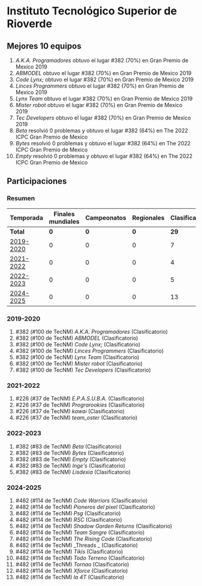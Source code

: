 # Instituto Tecnológico Superior de Rioverde

## Mejores 10 equipos

1. _A.K.A. Programadores_ obtuvo el lugar #382 (70%) en Gran Premio de Mexico 2019
1. _ABMODEL_ obtuvo el lugar #382 (70%) en Gran Premio de Mexico 2019
1. _Code Lynx;_ obtuvo el lugar #382 (70%) en Gran Premio de Mexico 2019
1. _Linces Programmers_ obtuvo el lugar #382 (70%) en Gran Premio de Mexico 2019
1. _Lynx Team_ obtuvo el lugar #382 (70%) en Gran Premio de Mexico 2019
1. _Mister robot_ obtuvo el lugar #382 (70%) en Gran Premio de Mexico 2019
1. _Tec Developers_ obtuvo el lugar #382 (70%) en Gran Premio de Mexico 2019
1. _Beta_ resolvió 0 problemas y obtuvo el lugar #382 (64%) en The 2022 ICPC Gran Premio de Mexico
1. _Bytes_ resolvió 0 problemas y obtuvo el lugar #382 (64%) en The 2022 ICPC Gran Premio de Mexico
1. _Empty_ resolvió 0 problemas y obtuvo el lugar #382 (64%) en The 2022 ICPC Gran Premio de Mexico

## Participaciones

### Resumen

| Temporada | Finales mundiales | Campeonatos | Regionales | Clasificatorios | Equipos |
| --- | --- | --- | --- | --- | --- |
| **Total** | **0** | **0** | **0** | **29** | **29** |
| [2019-2020](#2019-2020) | 0 | 0 | 0 | 7 | 7 |
| [2021-2022](#2021-2022) | 0 | 0 | 0 | 4 | 4 |
| [2022-2023](#2022-2023) | 0 | 0 | 0 | 5 | 5 |
| [2024-2025](#2024-2025) | 0 | 0 | 0 | 13 | 13 |

### 2019-2020

1. #382 (#100 de TecNM) _A.K.A. Programadores_ (Clasificatorio)
1. #382 (#100 de TecNM) _ABMODEL_ (Clasificatorio)
1. #382 (#100 de TecNM) _Code Lynx;_ (Clasificatorio)
1. #382 (#100 de TecNM) _Linces Programmers_ (Clasificatorio)
1. #382 (#100 de TecNM) _Lynx Team_ (Clasificatorio)
1. #382 (#100 de TecNM) _Mister robot_ (Clasificatorio)
1. #382 (#100 de TecNM) _Tec Developers_ (Clasificatorio)

### 2021-2022

1. #226 (#37 de TecNM) _E.P.A.S.U.B.A._ (Clasificatorio)
1. #226 (#37 de TecNM) _Prograrookies_ (Clasificatorio)
1. #226 (#37 de TecNM) _kawai_ (Clasificatorio)
1. #226 (#37 de TecNM) _team_oster_ (Clasificatorio)

### 2022-2023

1. #382 (#83 de TecNM) _Beta_ (Clasificatorio)
1. #382 (#83 de TecNM) _Bytes_ (Clasificatorio)
1. #382 (#83 de TecNM) _Empty_ (Clasificatorio)
1. #382 (#83 de TecNM) _Inge's_ (Clasificatorio)
1. #382 (#83 de TecNM) _Lisdexia_ (Clasificatorio)

### 2024-2025

1. #482 (#114 de TecNM) _Code Warriors_ (Clasificatorio)
1. #482 (#114 de TecNM) _Pioneros del pixel_ (Clasificatorio)
1. #482 (#114 de TecNM) _Psg_ (Clasificatorio)
1. #482 (#114 de TecNM) _RSC_ (Clasificatorio)
1. #482 (#114 de TecNM) _Shadow Garden Returns_ (Clasificatorio)
1. #482 (#114 de TecNM) _Team Sangre_ (Clasificatorio)
1. #482 (#114 de TecNM) _The Rising Code_ (Clasificatorio)
1. #482 (#114 de TecNM) _Threads _ (Clasificatorio)
1. #482 (#114 de TecNM) _Tikis_ (Clasificatorio)
1. #482 (#114 de TecNM) _Todo Terreno_ (Clasificatorio)
1. #482 (#114 de TecNM) _Tornao_ (Clasificatorio)
1. #482 (#114 de TecNM) _Xforce_ (Clasificatorio)
1. #482 (#114 de TecNM) _la 4T_ (Clasificatorio)



